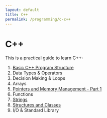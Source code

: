 ```yaml
---
layout: default
title: C++
permalink: /programming/c-c++
---
```


# C++

This is a practical guide to learn C++:

1. [Basic C++ Program Structure](/cstopics/programming/c-c++/1_basic_structure)
2. Data Types & Operators
3. Decision Making & Loops
4. Arrays
5. [Pointers and Memory Management - Part 1](https://github.com/cstopics/cstopics/blob/gh-pages/assets/notebooks/programming/c%2B%2B/05_Pointers_Memory_Management.ipynb)
6. Functions
7. [Strings](https://github.com/cstopics/cstopics/blob/gh-pages/assets/notebooks/programming/c%2B%2B/07_Strings.ipynb)
8. [Structures and Classes](https://github.com/cstopics/cstopics/blob/gh-pages/assets/notebooks/programming/c%2B%2B/08_Structures_Classes.ipynb)
9. I/O & Standard Library
